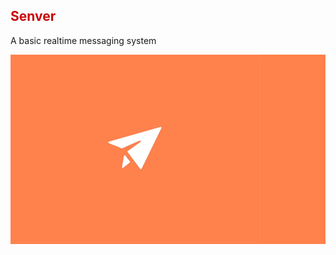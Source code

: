<h2>
    <font color="#c9040a"> Senver </font>
</h2>
<p align="justify">A basic realtime messaging system</p>

<div style="background-color:#ff814c; width: 100%;">
	<img width="" height="" title="tituloDaImagem" alt="tituloDaImagem"
         src="readme/gif-icons-menu-transition-animations-send-mail.gif"/>
</div>